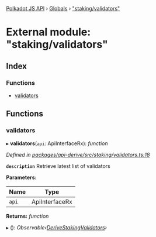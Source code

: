 [Polkadot JS API](../README.md) › [Globals](../globals.md) › ["staking/validators"](_staking_validators_.md)

# External module: "staking/validators"

## Index

### Functions

* [validators](_staking_validators_.md#validators)

## Functions

###  validators

▸ **validators**(`api`: ApiInterfaceRx): *function*

*Defined in [packages/api-derive/src/staking/validators.ts:18](https://github.com/polkadot-js/api/blob/eade586044/packages/api-derive/src/staking/validators.ts#L18)*

**`description`** Retrieve latest list of validators

**Parameters:**

Name | Type |
------ | ------ |
`api` | ApiInterfaceRx |

**Returns:** *function*

▸ (): *Observable‹[DeriveStakingValidators](../interfaces/_types_.derivestakingvalidators.md)›*
